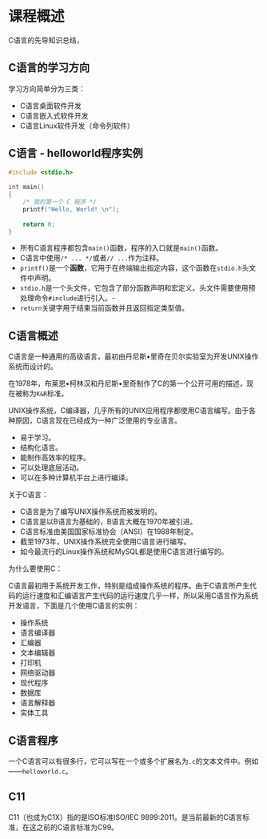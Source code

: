 # 课程概述

C语言的先导知识总结，

## C语言的学习方向

学习方向简单分为三类：

- C语言桌面软件开发
- C语言嵌入式软件开发
- C语言Linux软件开发（命令列软件）



## C语言 - helloworld程序实例

~~~c
#include <stdio.h>
 
int main()
{
    /* 我的第一个 C 程序 */
    printf("Hello, World! \n");
 
    return 0;
}
~~~

- 所有C语言程序都包含`main()`函数，程序的入口就是`main()`函数。
- C语言中使用`/* ... */`或者`// ...`作为注释。
- `printf()`是一个**函数**，它用于在终端输出指定内容，这个函数在`stdio.h`头文件中声明。
- `stdio.h`是一个头文件，它包含了部分函数声明和宏定义。头文件需要使用预处理命令`#include`进行引入。-
- `return`关键字用于结束当前函数并且返回指定类型值。



## C语言概述

C语言是一种通用的高级语言，最初由丹尼斯•里奇在贝尔实验室为开发UNIX操作系统而设计的。

在1978年，布莱恩•柯林汉和丹尼斯•里奇制作了C的第一个公开可用的描述，现在被称为`K&R`标准。

UNIX操作系统，C编译器，几乎所有的UNIX应用程序都使用C语言编写。由于各种原因，C语言现在已经成为一种广泛使用的专业语言。

- 易于学习。
- 结构化语言。
- 能制作高效率的程序。
- 可以处理底层活动。
- 可以在多种计算机平台上进行编译。

关于C语言：

- C语言是为了编写UNIX操作系统而被发明的。
- C语言是以B语言为基础的，B语言大概在1970年被引进。
- C语言标准由美国国家标准协会（ANSI）在1988年制定。
- 截至1973年，UNIX操作系统完全使用C语言进行编写。
- 如今最流行的Linux操作系统和MySQL都是使用C语言进行编写的。

为什么要使用C：

C语言最初用于系统开发工作，特别是组成操作系统的程序。由于C语言所产生代码的运行速度和汇编语言产生代码的运行速度几乎一样，所以采用C语言作为系统开发语言，下面是几个使用C语言的实例：

- 操作系统
- 语言编译器
- 汇编器
- 文本编辑器
- 打印机
- 网络驱动器
- 现代程序
- 数据库
- 语言解释器
- 实体工具



## C语言程序

一个C语言可以有很多行，它可以写在一个或多个扩展名为`.c`的文本文件中。例如——`helloworld.c`。



## C11

C11（也成为C1X）指的是ISO标准ISO/IEC 9899:2011。是当前最新的C语言标准，在这之前的C语言标准为C99。
